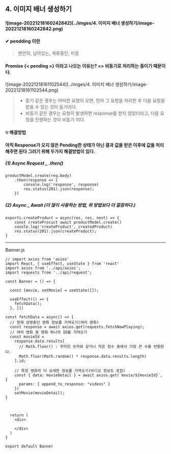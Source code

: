 ## 4. 이미지 배너 생성하기 

#### ![image-20221218160242842](../imges/4. 이미지 배너 생성하기/image-20221218160242842.png)

#### ✔ pendding 이란 

> 현안의, 남아있는, 계류중인, 미결 

#### Promise {< pending >} 이라고 나오는 이유는? => 비동기로 처리하는 중이기 때문이다. 

![image-20221218161102544](../imges/4. 이미지 배너 생성하기/image-20221218161102544.png)

>* 동기 같은 경우는 어떠한 요청이 오면, 먼저 그 요청을 처리한 후 다음 요청을 받을 수 있는 것이 동기이다. 
>* 비동기 같은 경우는 요청이 발생하면 response를 받지 않았더라고, 다음 요청을 진행하는 것이 비동기 이다. 



#### 💡 해결방법 

#### 아직 Response가 오지 않은 Pending한 상태가 아닌 결과 값을 받은 이후에 값을 처리해주면 된다 그러기 위해 두가지 해결방법이 있다. 

##### (1)  Async Request _ .then()

```react
productModel.create(req.body)
	.then(response => {
		console.log('response', response)
		res.status(201).json(response);
	})
```



##### (2) Async _ Await (더 많이 사용하는 방법, 위 방법보다 더 깔끔하다.)

```react
exports.createProduct = async(res, res, next) => {
	const createProcuct await productModel.create()
	cosole.log('createProduct', createdProduct)
	res.status(201).json(createProduct);
}
```



---

Banner.js

```react
// import axios from 'axios'
import React, { useEffect, useState } from 'react'
import axios from '../api/axios';
import requests from '../api/request';

const Banner = () => {

  const [movie, setMovie] = useState([]);

  useEffect(() => {
    fetchData();
  }, [])

const fetchData = async() => {
  // 현재 상영중인 영화 정보를 가져오기(여러 영화)
  const response = await axios.get(requests.fetchNowPlaying);
  // 여러 영화 중 영화 하나의 ID를 가져오기
  const movieId = 
    response.data.results[
      // Math.floor() : 주어진 숫자와 같거나 작은 정수 중에서 가장 큰 수를 반환한다. 
      Math.floor(Math.random() * response.data.results.length)
    ].id;

    // 특정 영화의 더 상세한 정보를 가져오기(비디오 정보도 포함)
    const { data: movieDetail } = await axios.get(`movie/${movieId}`, {
      params: { append_to_response: "videos" }
    })
    setMovie(movieDetail);
}



  return (
    <div>
      
    </div>
  )
}

export default Banner

```

